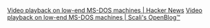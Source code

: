 
[Video playback on low-end MS-DOS machines | Hacker News](https://news.ycombinator.com/item?id=38829841)
[Video playback on low-end MS-DOS machines | Scali's OpenBlog™](https://scalibq.wordpress.com/2024/01/01/video-playback-on-low-end-ms-dos-machines/)
